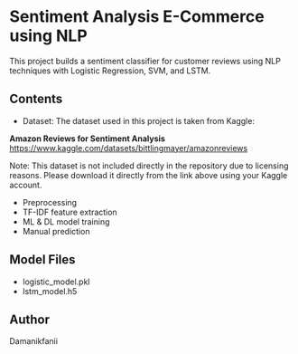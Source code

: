 # Sentiment Analysis E-Commerce using NLP

This project builds a sentiment classifier for customer reviews using NLP techniques with Logistic Regression, SVM, and LSTM.

## Contents
- Dataset: 
The dataset used in this project is taken from Kaggle:

**Amazon Reviews for Sentiment Analysis**
https://www.kaggle.com/datasets/bittlingmayer/amazonreviews

Note: This dataset is not included directly in the repository due to licensing reasons. Please download it directly from the link above using your Kaggle account.

- Preprocessing
- TF-IDF feature extraction
- ML & DL model training
- Manual prediction

## Model Files
- logistic_model.pkl
- lstm_model.h5

## Author
Damanikfanii
